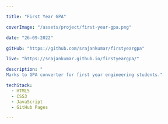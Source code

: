 ```yaml
---

title: "First Year GPA"

coverImage: "/assets/project/first-year-gpa.png"

date: "26-09-2022"

gitHub: "https://github.com/srajankumar/firstyeargpa"

live: "https://srajankumar.github.io/firstyeargpa/"

description: "
Marks to GPA converter for first year engineering students."

techStack:
  - HTML5
  - CSS3
  - JavaScript
  - GitHub Pages

---
```

